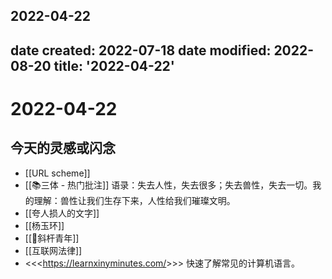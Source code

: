 2022-04-22
---
date created: 2022-07-18
date modified: 2022-08-20
title: '2022-04-22'
---

# 2022-04-22

## 今天的灵感或闪念

- [[URL scheme]]
- [[📚三体 - 热门批注]] 语录：失去人性，失去很多；失去兽性，失去一切。我的理解：兽性让我们生存下来，人性给我们璀璨文明。
- [[夸人损人的文字]]
- [[杨玉环]]
- [[🐤斜杆青年]]
- [[互联网法律]]
- <<<<https://learnxinyminutes.com/>>>> 快速了解常见的计算机语言。
